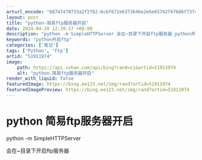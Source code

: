 ```yaml
---
arturl_encode: "68747470733a2f2f62:6c6f672e6373646e2e6e65742f67686f737479757368656e67:2f61727469636c652f64657461696c732f3531393131393734"
layout: post
title: "python-简易ftp服务器开启"
date: 2024-04-20 12:39:17 +08:00
description: "python -m SimpleHTTPServer 会在~目录下开启ftp服务器_python开启"
keywords: "python开启ftp"
categories: ['笔记']
tags: ['Python', 'Ftp']
artid: "51911974"
image:
    path: https://api.vvhan.com/api/bing?rand=sj&artid=51911974
    alt: "python-简易ftp服务器开启"
render_with_liquid: false
featuredImage: https://bing.ee123.net/img/rand?artid=51911974
featuredImagePreview: https://bing.ee123.net/img/rand?artid=51911974
---
```


# python 简易ftp服务器开启

python -m SimpleHTTPServer

会在~目录下开启ftp服务器